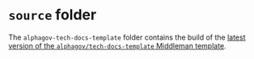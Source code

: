 # `source` folder

The `alphagov-tech-docs-template` folder contains the build of the [latest version of
the `alphagov/tech-docs-template` Middleman template][tech-docs-template].

[tech-docs-template]: https://github.com/alphagov/tech-docs-template
